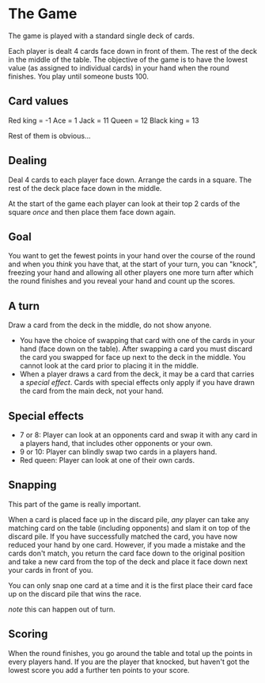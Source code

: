 # The Game

The game is played with a standard single deck of cards.

Each player is dealt 4 cards face down in front of them. The rest of the deck in the middle of the table. The objective of the game is to have the lowest
value (as assigned to individual cards) in your hand when the round finishes. You play until someone busts 100.

## Card values

Red king = -1
Ace = 1
Jack = 11
Queen = 12
Black king = 13

Rest of them is obvious...

## Dealing

Deal 4 cards to each player face down. Arrange the cards in a square. The rest of the deck place face down in the middle.

At the start of the game each player can look at their top 2 cards of the square *once* and then place them face down again.

## Goal

You want to get the fewest points in your hand over the course of the round and when you *think* you have that, at the start of your turn, you can "knock",
freezing your hand and allowing all other players one more turn after which the round finishes and you reveal your hand and count up the scores.

## A turn

Draw a card from the deck in the middle, do not show anyone. 

- You have the choice of swapping that card with one of the cards in your hand (face down on the table).
After swapping a card you must discard the card you swapped for face up next to the deck in the middle. You cannot look at the card prior to placing it in the middle.
- When a player draws a card from the deck, it may be a card that carries a *special effect*. Cards with special effects only apply if you have drawn the card from the main deck, not your hand.

## Special effects

- 7 or 8: Player can look at an opponents card and swap it with any card in a players hand, that includes other opponents or your own.
- 9 or 10: Player can blindly swap two cards in a players hand.
- Red queen: Player can look at one of their own cards.

## Snapping

This part of the game is really important. 

When a card is placed face up in the discard pile, *any* player can take any matching card on the table (including opponents) and slam it on top of the discard pile.
If you have successfully matched the card, you have now reduced your hand by one card. However, if you made a mistake and the cards don't match, you return the card face down to the original position
and take a new card from the top of the deck and place it face down next your cards in front of you.

You can only snap one card at a time and it is the first place their card face up on the discard pile that wins the race.

*note* this can happen out of turn.

## Scoring

When the round finishes, you go around the table and total up the points in every players hand. If you are the player that knocked, but haven't got the lowest score
you add a further ten points to your score.



